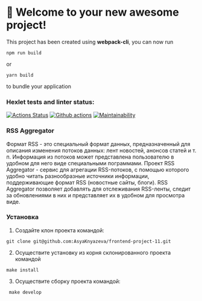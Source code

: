 # 🚀 Welcome to your new awesome project!

This project has been created using **webpack-cli**, you can now run

```
npm run build
```

or

```
yarn build
```

to bundle your application
### Hexlet tests and linter status:
[![Actions Status](https://github.com/AsyaKnyazeva/frontend-project-11/workflows/hexlet-check/badge.svg)](https://github.com/AsyaKnyazeva/frontend-project-11/actions)
[![Github actions](https://github.com/AsyaKnyazeva/frontend-project-lvl2/actions/workflows/actions.yml/badge.svg)](https://github.com/AsyaKnyazeva/frontend-project-11/actions)
[![Maintainability](https://api.codeclimate.com/v1/badges/44d4e8c1b1741a8dd55f/maintainability)](https://codeclimate.com/github/AsyaKnyazeva/frontend-project-11/maintainability)


### RSS Aggregator
Формат RSS - это специальный формат данных, предназначенный для описания изменения потоков данных: лент новостей, анонсов статей и т. п. Информация из потоков может представлена пользователю в удобном для него виде специальными пограммами. Проект RSS Aggregator - сервис для агрегации RSS-потоков, с помощью которого удобно читать разнообразные источники информации, поддерживающие формат RSS (новостные сайты, блоги). RSS Aggregator позволяет добавлять для отслеживания RSS-ленты, следит за обновлениями в них и представляет их в удобном для просмотра виде.

### Установка

1. Создайте клон проекта командой:
```
git clone git@github.com:AsyaKnyazeva/frontend-project-11.git
```
2. Осуществите установку из корня склонированного проекта командой 
```
make install
```
3. Осуществите сборку проекта командой:
```
 make develop
 ```